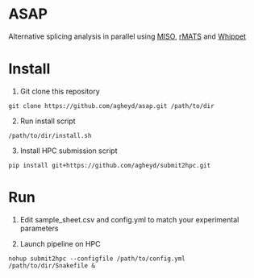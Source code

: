 ASAP
====

Alternative splicing analysis in parallel using [MISO](https://miso.readthedocs.io/en/fastmiso/), [rMATS](http://rnaseq-mats.sourceforge.net/) and [Whippet](https://github.com/timbitz/Whippet.jl)

Install
====

1. Git clone this repository
```
git clone https://github.com/agheyd/asap.git /path/to/dir
```

2. Run install script
```
/path/to/dir/install.sh
```

3. Install HPC submission script
```
pip install git+https://github.com/agheyd/submit2hpc.git
```

Run
====

1. Edit sample_sheet.csv and config.yml to match your experimental parameters

2. Launch pipeline on HPC
```
nohup submit2hpc --configfile /path/to/config.yml /path/to/dir/Snakefile &
```
